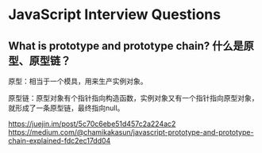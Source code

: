 # JavaScript Interview Questions

## What is prototype and prototype chain? 什么是原型、原型链？

原型：相当于一个模具，用来生产实例对象。

原型链：原型对象有个指针指向构造函数，实例对象又有一个指针指向原型对象，就形成了一条原型链，最终指向null。

<https://juejin.im/post/5c70c6ebe51d457c2a224ac2>
<https://medium.com/@chamikakasun/javascript-prototype-and-prototype-chain-explained-fdc2ec17dd04>
